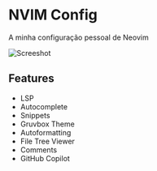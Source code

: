 # NVIM Config

A minha configuração pessoal de Neovim

![Screeshot](/img/printscreen.png)

## Features

- LSP
- Autocomplete
- Snippets
- Gruvbox Theme
- Autoformatting
- File Tree Viewer
- Comments
- GitHub Copilot
